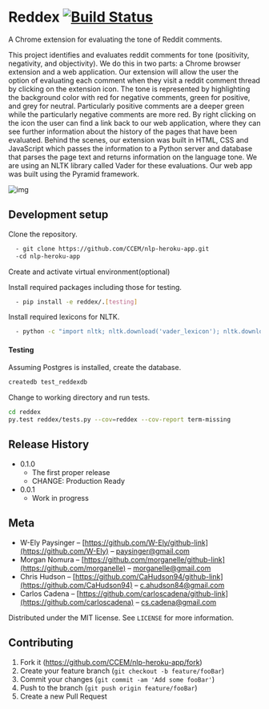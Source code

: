 # Reddex [![Build Status](https://travis-ci.org/CCEM/nlp-heroku-app.svg?branch=master)](https://travis-ci.org/CCEM/nlp-heroku-app)
A Chrome extension for evaluating the tone of Reddit comments.


This project identifies and evaluates reddit comments for tone (positivity, negativity, and objectivity). We do this in two parts: a Chrome browser extension and a web application. Our extension will allow the user the option of evaluating each comment when they visit a reddit comment thread by clicking on the extension icon. The tone is represented by highlighting the background color with red for negative comments, green for positive, and grey for neutral. Particularly positive comments are a deeper green while the particularly negative comments are more red. By right clicking on the icon the user can find a link back to our web application, where they can see further information about the history of the pages that have been evaluated. Behind the scenes, our extension was built in HTML, CSS and JavaScript which passes the information to a Python server and database that parses the page text and returns information on the language tone. We are using an NLTK library called Vader for these evaluations. Our web app was built using the Pyramid framework.

![img](http://i.imgur.com/BYsqRDA.png)

## Development setup

Clone the repository.
```sh
  - git clone https://github.com/CCEM/nlp-heroku-app.git
  -cd nlp-heroku-app
```

Create and activate virtual environment(optional)

Install required packages including those for testing.
```sh
  - pip install -e reddex/.[testing]
```

Install required lexicons for NLTK.
```sh
  - python -c "import nltk; nltk.download('vader_lexicon'); nltk.download('subjectivity'); nltk.download('punkt')"
```
#### Testing

Assuming Postgres is installed, create the database.
```sh
createdb test_reddexdb
```

Change to working directory and run tests.
```sh
cd reddex
py.test reddex/tests.py --cov=reddex --cov-report term-missing
```


## Release History

* 0.1.0
    * The first proper release
    * CHANGE: Production Ready
* 0.0.1
    * Work in progress

## Meta

- W-Ely Paysinger – [https://github.com/W-Ely/github-link](https://github.com/W-Ely) – paysinger@gmail.com
- Morgan Nomura – [https://github.com/morganelle/github-link](https://github.com/morganelle) – morganelle@gmail.com
- Chris Hudson – [https://github.com/CaHudson94/github-link](https://github.com/CaHudson94) – c.ahudson84@gmail.com
- Carlos Cadena – [https://github.com/carloscadena/github-link](https://github.com/carloscadena) – cs.cadena@gmail.com

Distributed under the MIT license. See ``LICENSE`` for more information.

## Contributing

1. Fork it (<https://github.com/CCEM/nlp-heroku-app/fork>)
2. Create your feature branch (`git checkout -b feature/fooBar`)
3. Commit your changes (`git commit -am 'Add some fooBar'`)
4. Push to the branch (`git push origin feature/fooBar`)
5. Create a new Pull Request
